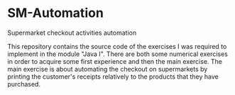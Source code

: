 # SM-Automation
Supermarket checkout activities automation 

This repository contains the source code of the exercises I was required to implement in the module "Java I". There are both some numerical exercises in order to acquire some first experience and then the main exercise.
The main exercise is about automating the checkout on supermarkets by printing the customer's receipts relatively to the products that they have purchased.

